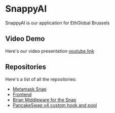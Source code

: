 # SnappyAI
SnappyAI is our application for EthGlobal Brussels

## Video Demo

Here's our video presentation [youtube link](https://youtube.com)

## Repositories

Here's a list of all the repositories:
* [Metamask Snap](https://github.com/Che-Scoppiati/snappy-snap-and-frontend)
* [Frontend](https://github.com/Che-Scoppiati/snappy-snap-and-frontend)
* [Brian Middleware for the Snap](https://github.com/Che-Scoppiati/brian-snap-middleware)
* [PancakeSwap v4 custom hook and pool](https://github.com/Che-Scoppiati/pancake-v4-hooks)

